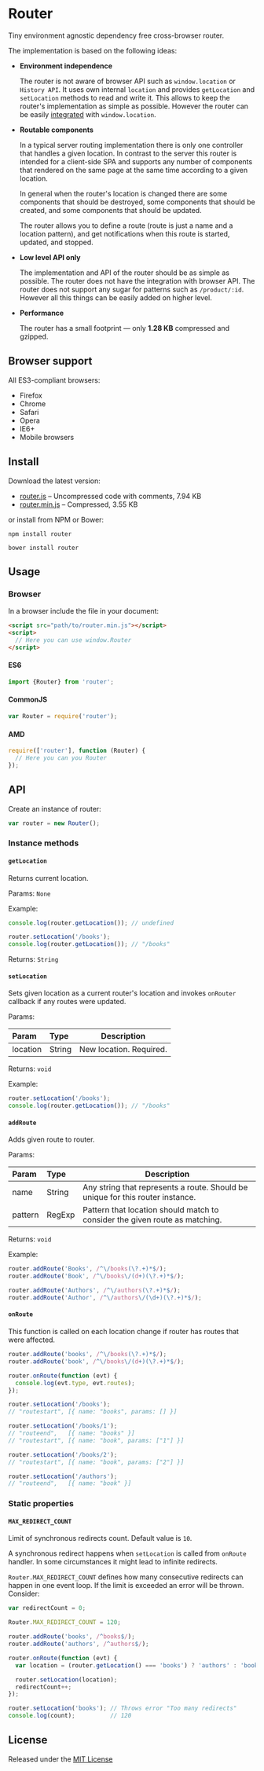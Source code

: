 Router
======

Tiny environment agnostic dependency free cross-browser router.

The implementation is based on the following ideas:

- **Environment independence**

  The router is not aware of browser API such as `window.location` or `History API`.
  It uses own internal `location` and provides `getLocation` and `setLocation` methods
  to read and write it. This allows to keep the router's implementation as simple as possible.
  However the router can be easily [integrated](examples/hash.html) with `window.location`.

- **Routable components**

  In a typical server routing implementation there is only one controller that handles a given location.
  In contrast to the server this router is intended for a client-side SPA and
  supports any number of components that rendered on the same page at the same time according to a given location.

  In general when the router's location is changed there are some components that should be destroyed,
  some components that should be created, and some components that should be updated.

  The router allows you to define a route (route is just a name and a location pattern),
  and get notifications when this route is started, updated, and stopped.

- **Low level API only**

  The implementation and API of the router should be as simple as possible.
  The router does not have the integration with browser API.
  The router does not support any sugar for patterns such as `/product/:id`.
  However all this things can be easily added on higher level.

- **Performance**

  The router has a small footprint — only **1.28 KB** compressed and gzipped.


## Browser support

All ES3-compliant browsers:

- Firefox
- Chrome
- Safari
- Opera
- IE6+
- Mobile browsers


## Install

Download the latest version:

- [router.js](dist/router.js) – Uncompressed code with comments, 7.94 KB
- [router.min.js](dist/router.min.js) – Compressed, 3.55 KB

or install from NPM or Bower:

```
npm install router
```

```
bower install router
```


## Usage

### Browser

In a browser include the file in your document:

```html
<script src="path/to/router.min.js"></script>
<script>
  // Here you can use window.Router
</script>
```


#### ES6

```javascript
import {Router} from 'router';
```


#### CommonJS

```javascript
var Router = require('router');
```

#### AMD

```javascript
require(['router'], function (Router) {
  // Here you can you Router
});
```


## API

Create an instance of router:

```javascript
var router = new Router();
```

### Instance methods

#### `getLocation`

Returns current location.

Params: `None`

Example:

```javascript
console.log(router.getLocation()); // undefined

router.setLocation('/books');
console.log(router.getLocation()); // "/books"
```

Returns: `String`


#### `setLocation`

Sets given location as a current router's location and invokes `onRouter` callback
if any routes were updated.

Params:

| Param    | Type   | Description              |
|:---------|:-------|--------------------------|
| location | String | New location. Required.  |

Returns: `void`

Example:

```javascript
router.setLocation('/books');
console.log(router.getLocation()); // "/books"
```

#### `addRoute`

Adds given route to router.

Params:

| Param    | Type   | Description                     |
|:---------|:-------|---------------------------------|
| name     | String | Any string that represents a route. Should be unique for this router instance.   |
| pattern  | RegExp | Pattern that location should match to consider the given route as matching.  |

Returns: `void`

Example:

```javascript
router.addRoute('Books', /^\/books(\?.+)*$/);
router.addRoute('Book', /^\/books\/(d+)(\?.+)*$/);

router.addRoute('Authors', /^\/authors(\?.+)*$/);
router.addRoute('Author', /^\/authors\/(\d+)(\?.+)*$/);
```


#### `onRoute`

This function is called on each location change if router has routes that were affected.

```javascript
router.addRoute('books', /^\/books(\?.+)*$/);
router.addRoute('book', /^\/books\/(d+)(\?.+)*$/);

router.onRoute(function (evt) {
  console.log(evt.type, evt.routes);
});

router.setLocation('/books');
// "routestart", [{ name: "books", params: [] }]

router.setLocation('/books/1');
// "routeend",   [{ name: "books" }]
// "routestart", [{ name: "book", params: ["1"] }]

router.setLocation('/books/2');
// "routestart", [{ name: "book", params: ["2"] }]

router.setLocation('/authors');
// "routeend",   [{ name: "book" }]
```


### Static properties

#### `MAX_REDIRECT_COUNT`

Limit of synchronous redirects count. Default value is `10`.

A synchronous redirect happens when `setLocation` is called from `onRoute` handler.
In some circumstances it might lead to infinite redirects.

`Router.MAX_REDIRECT_COUNT` defines how many consecutive redirects can happen in one event loop.
If the limit is exceeded an error will be thrown. Consider:

```javascript
var redirectCount = 0;

Router.MAX_REDIRECT_COUNT = 120;

router.addRoute('books', /^books$/);
router.addRoute('authors', /^authors$/);

router.onRoute(function (evt) {
  var location = (router.getLocation() === 'books') ? 'authors' : 'books';

  router.setLocation(location);
  redirectCount++;
});

router.setLocation('books'); // Throws error "Too many redirects"
console.log(count);          // 120
```


## License
Released under the [MIT License](LICENSE)
